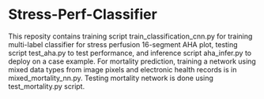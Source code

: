 # Stress-Perf-Classifier
This reposity contains training script train_classification_cnn.py for training multi-label classifier for stress perfusion 16-segment AHA plot, testing script test_aha.py to test performance, and inference script aha_infer.py to deploy on a case example.
For mortality prediction, training a network using mixed data types from image pixels and electronic health records is in mixed_mortality_nn.py. 
Testing mortality network is done using test_mortality.py script. 
